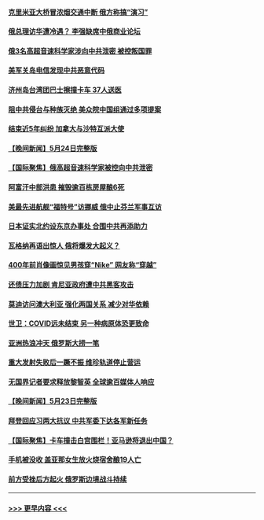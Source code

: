 #### [克里米亚大桥冒浓烟交通中断 俄方称搞“演习”](../pages/prog202/a103719652.md?t=05260043) 
#### [俄总理访华遭冷遇？ 李强缺席中俄商业论坛](../pages/prog202/a103719646.md?t=05260043) 
#### [俄3名高超音速科学家涉向中共泄密 被控叛国罪](../pages/prog202/a103719636.md?t=05260043) 
#### [美军关岛电信发现中共恶意代码](../pages/prog202/a103719621.md?t=05260043) 
#### [济州岛台湾团巴士擦撞卡车 37人送医](../pages/prog202/a103719599.md?t=05260043) 
#### [阻中共侵台与种族灭绝 美众院中国组通过多项提案](../pages/prog202/a103719586.md?t=05260043) 
#### [结束近5年纠纷 加拿大与沙特互派大使](../pages/prog202/a103719573.md?t=05260043) 
#### [【晚间新闻】5月24日完整版](../pages/prog202/a103719437.md?t=05260043) 
#### [【国际聚焦】俄高超音速科学家被控向中共泄密](../pages/prog202/a103719456.md?t=05260043) 
#### [阿富汗中部洪患 摧毁逾百栋房屋酿6死](../pages/prog202/a103719472.md?t=05260043) 
#### [美最先进航舰“福特号”访挪威 俄中止芬兰军事互访](../pages/prog202/a103719436.md?t=05260043) 
#### [日本证实北约设东京办事处 合围中共再添助力](../pages/prog202/a103719369.md?t=05260043) 
#### [瓦格纳再语出惊人 俄将爆发大起义？](../pages/prog202/a103719366.md?t=05260043) 
#### [400年前肖像画惊见男孩穿“Nike” 网友称“穿越”](../pages/prog202/a103719156.md?t=05260043) 
#### [还债压力加剧 肯尼亚政府遭中共黑客攻击](../pages/prog202/a103719001.md?t=05260043) 
#### [莫迪访问澳大利亚 强化两国关系 减少对华依赖](../pages/prog202/a103719196.md?t=05260043) 
#### [世卫：COVID远未结束 另一种病原体恐更致命](../pages/prog202/a103718997.md?t=05260043) 
#### [亚洲热浪冲天 俄罗斯大捞一笔](../pages/prog202/a103718993.md?t=05260043) 
#### [重大发射失败后一蹶不振 维珍轨道停止营运](../pages/prog202/a103718955.md?t=05260043) 
#### [无国界记者要求释放黎智英 全球逾百媒体人响应](../pages/prog202/a103718952.md?t=05260043) 
#### [【晚间新闻】5月23日完整版](../pages/prog202/a103718828.md?t=05260043) 
#### [拜登回应习两大抗议 中共军委下达各军新任务](../pages/prog202/a103718814.md?t=05260043) 
#### [【国际聚焦】卡车撞击白宫围栏！亚马逊将退出中国？](../pages/prog202/a103718820.md?t=05260043) 
#### [手机被没收 盖亚那女生放火烧宿舍酿19人亡](../pages/prog202/a103718824.md?t=05260043) 
#### [前方受挫后方起火 俄罗斯边境战斗持续](../pages/prog202/a103718715.md?t=05260043) 

----
#### [ >>> 更早内容 <<< ](../indexes/prog202-earlier.md)
